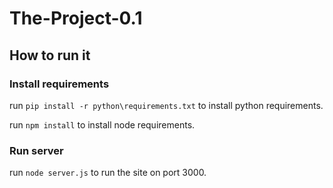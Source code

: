 # The-Project-0.1 #

## How to run it ##

###  Install requirements ###
run ` pip install -r python\requirements.txt ` to install python requirements.

run ` npm install ` to install node requirements.

###  Run server ###

run ` node server.js ` to run the site on port 3000.
